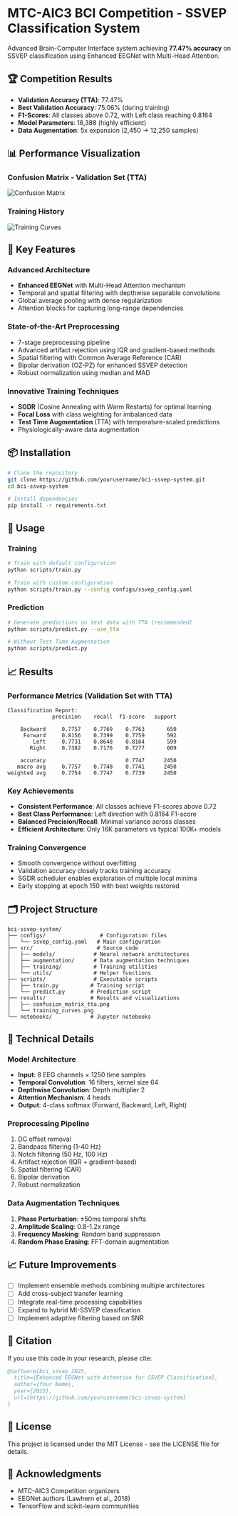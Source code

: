 # MTC-AIC3 BCI Competition - SSVEP Classification System

Advanced Brain-Computer Interface system achieving **77.47% accuracy** on SSVEP classification using Enhanced EEGNet with Multi-Head Attention.

## 🏆 Competition Results

- **Validation Accuracy (TTA)**: 77.47%
- **Best Validation Accuracy**: 75.06% (during training)
- **F1-Scores**: All classes above 0.72, with Left class reaching 0.8164
- **Model Parameters**: 16,388 (highly efficient)
- **Data Augmentation**: 5x expansion (2,450 → 12,250 samples)

## 📊 Performance Visualization

### Confusion Matrix - Validation Set (TTA)
![Confusion Matrix](results/confusion_matrix_tta.png)

### Training History
![Training Curves](results/training_curves.png)

## 🚀 Key Features

### Advanced Architecture
- **Enhanced EEGNet** with Multi-Head Attention mechanism
- Temporal and spatial filtering with depthwise separable convolutions  
- Global average pooling with dense regularization
- Attention blocks for capturing long-range dependencies

### State-of-the-Art Preprocessing
- 7-stage preprocessing pipeline
- Advanced artifact rejection using IQR and gradient-based methods
- Spatial filtering with Common Average Reference (CAR)
- Bipolar derivation (OZ-PZ) for enhanced SSVEP detection
- Robust normalization using median and MAD

### Innovative Training Techniques
- **SGDR** (Cosine Annealing with Warm Restarts) for optimal learning
- **Focal Loss** with class weighting for imbalanced data
- **Test Time Augmentation** (TTA) with temperature-scaled predictions
- Physiologically-aware data augmentation

## 📦 Installation

```bash
# Clone the repository
git clone https://github.com/yourusername/bci-ssvep-system.git
cd bci-ssvep-system

# Install dependencies
pip install -r requirements.txt
```

## 🔧 Usage

### Training

```bash
# Train with default configuration
python scripts/train.py

# Train with custom configuration
python scripts/train.py --config configs/ssvep_config.yaml
```

### Prediction

```bash
# Generate predictions on test data with TTA (recommended)
python scripts/predict.py --use_tta

# Without Test Time Augmentation
python scripts/predict.py
```

## 📈 Results

### Performance Metrics (Validation Set with TTA)
```
Classification Report:
              precision    recall  f1-score   support

    Backward     0.7757    0.7769    0.7763       650
     Forward     0.8156    0.7399    0.7759       592
        Left     0.7731    0.8648    0.8164       599
       Right     0.7382    0.7176    0.7277       609

    accuracy                         0.7747      2450
   macro avg     0.7757    0.7748    0.7741      2450
weighted avg     0.7754    0.7747    0.7739      2450
```

### Key Achievements
- **Consistent Performance**: All classes achieve F1-scores above 0.72
- **Best Class Performance**: Left direction with 0.8164 F1-score
- **Balanced Precision/Recall**: Minimal variance across classes
- **Efficient Architecture**: Only 16K parameters vs typical 100K+ models

### Training Convergence
- Smooth convergence without overfitting
- Validation accuracy closely tracks training accuracy
- SGDR scheduler enables exploration of multiple local minima
- Early stopping at epoch 150 with best weights restored

## 🗂️ Project Structure

```
bci-ssvep-system/
├── configs/                 # Configuration files
│   └── ssvep_config.yaml   # Main configuration
├── src/                    # Source code
│   ├── models/            # Neural network architectures
│   ├── augmentation/      # Data augmentation techniques  
│   ├── training/          # Training utilities
│   └── utils/             # Helper functions
├── scripts/               # Executable scripts
│   ├── train.py          # Training script
│   └── predict.py        # Prediction script
├── results/              # Results and visualizations
│   ├── confusion_matrix_tta.png
│   └── training_curves.png
└── notebooks/            # Jupyter notebooks
```

## 🔬 Technical Details

### Model Architecture
- **Input**: 8 EEG channels × 1250 time samples
- **Temporal Convolution**: 16 filters, kernel size 64
- **Depthwise Convolution**: Depth multiplier 2
- **Attention Mechanism**: 4 heads
- **Output**: 4-class softmax (Forward, Backward, Left, Right)

### Preprocessing Pipeline
1. DC offset removal
2. Bandpass filtering (1-40 Hz)
3. Notch filtering (50 Hz, 100 Hz)
4. Artifact rejection (IQR + gradient-based)
5. Spatial filtering (CAR)
6. Bipolar derivation
7. Robust normalization

### Data Augmentation Techniques
1. **Phase Perturbation**: ±50ms temporal shifts
2. **Amplitude Scaling**: 0.8-1.2x range
3. **Frequency Masking**: Random band suppression
4. **Random Phase Erasing**: FFT-domain augmentation

## 📈 Future Improvements

- [ ] Implement ensemble methods combining multiple architectures
- [ ] Add cross-subject transfer learning
- [ ] Integrate real-time processing capabilities
- [ ] Expand to hybrid MI-SSVEP classification
- [ ] Implement adaptive filtering based on SNR

## 📝 Citation

If you use this code in your research, please cite:

```bibtex
@software{bci_ssvep_2025,
  title={Enhanced EEGNet with Attention for SSVEP Classification},
  author={Your Name},
  year={2025},
  url={https://github.com/yourusername/bci-ssvep-system}
}
```

## 📄 License

This project is licensed under the MIT License - see the LICENSE file for details.

## 🙏 Acknowledgments

- MTC-AIC3 Competition organizers
- EEGNet authors (Lawhern et al., 2018)
- TensorFlow and scikit-learn communities